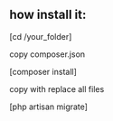  
## **how install it:**
[cd /your_folder]

copy composer.json


[composer install]


copy with replace all files


[php artisan migrate]